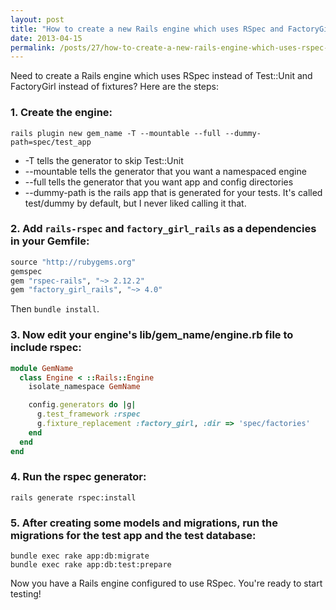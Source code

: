 ```yaml
---
layout: post
title: "How to create a new Rails engine which uses RSpec and FactoryGirl for testing"
date: 2013-04-15
permalink: /posts/27/how-to-create-a-new-rails-engine-which-uses-rspec-and-factorygirl-for-testing
---
```

Need to create a Rails engine which uses RSpec instead of Test::Unit and FactoryGirl instead of fixtures? Here are the steps:

### 1. Create the engine:

```text
rails plugin new gem_name -T --mountable --full --dummy-path=spec/test_app
```
* -T tells the generator to skip Test::Unit
* --mountable tells the generator that you want a namespaced engine
* --full tells the generator that you want app and config directories
* --dummy-path is the rails app that is generated for your tests. It's called test/dummy by default, but I never liked calling it that.

### 2. Add `rails-rspec` and `factory_girl_rails` as a dependencies in your Gemfile:

```ruby
source "http://rubygems.org"
gemspec
gem "rspec-rails", "~> 2.12.2"
gem "factory_girl_rails", "~> 4.0"
```

Then `bundle install`.

### 3. Now edit your engine's lib/gem_name/engine.rb file to include rspec:

```ruby
module GemName
  class Engine < ::Rails::Engine
    isolate_namespace GemName

    config.generators do |g|
      g.test_framework :rspec
      g.fixture_replacement :factory_girl, :dir => 'spec/factories'
    end
  end
end
```

### 4. Run the rspec generator:

```text
rails generate rspec:install
```

### 5. After creating some models and migrations, run the migrations for the test app and the test database:

```text
bundle exec rake app:db:migrate
bundle exec rake app:db:test:prepare
```

Now you have a Rails engine configured to use RSpec. You're ready to start testing!
